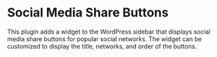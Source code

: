# Social Media Share Buttons 
 This plugin adds a widget to the WordPress sidebar that displays social media share buttons for popular social networks. The widget can be customized to display the title, networks, and order of the buttons.
